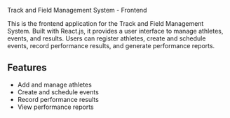 Track and Field Management System - Frontend

This is the frontend application for the Track and Field Management System. Built with React.js, it provides a user interface to manage athletes, events, and results. Users can register athletes, create and schedule events, record performance results, and generate performance reports.

## Features
- Add and manage athletes
- Create and schedule events
- Record performance results
- View performance reports
